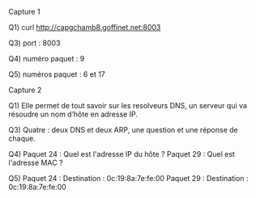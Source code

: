 Capture 1

Q1) curl http://capgchamb8.goffinet.net:8003

Q3) port : 8003

Q4) numéro paquet : 9

Q5) numéros paquet : 6 et 17


Capture 2

Q1) Elle permet de tout savoir sur les resolveurs DNS, un serveur qui va résoudre un nom d’hôte en adresse IP.

Q3) Quatre : deux DNS et deux ARP, une question et une réponse de chaque.

Q4)
Paquet 24 : Quel est l'adresse IP du hôte ?
Paquet 29 : Quel est l'adresse MAC ?

Q5)
Paquet 24 : Destination : 0c:19:8a:7e:fe:00
Paquet 29 : Destination : 0c:19:8a:7e:fe:00
